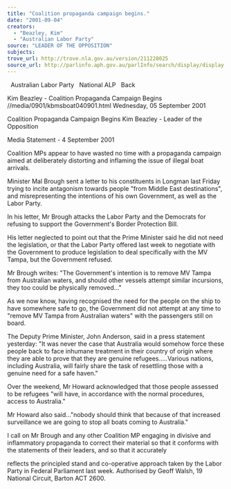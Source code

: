 ```yaml
---
title: "Coalition propaganda campaign begins."
date: "2001-09-04"
creators:
  - "Beazley, Kim"
  - "Australian Labor Party"
source: "LEADER OF THE OPPOSITION"
subjects:
trove_url: http://trove.nla.gov.au/version/211228025
source_url: http://parlinfo.aph.gov.au/parlInfo/search/display/display.w3p;query=Id%3A%22media/pressrel/U6V46%22
---
```


   Australian Labor Party   National ALP   Back

 Kim Beazley - Coalition Propaganda Campaign Begins //media/0901/kbmsboat040901.html Wednesday, 05 September 2001

 Coalition Propaganda Campaign Begins Kim Beazley - Leader of the Opposition

 Media Statement - 4 September 2001

 Coalition MPs appear to have wasted no time with a propaganda campaign aimed at deliberately distorting and inflaming the issue of illegal boat arrivals.

 Minister Mal Brough sent a letter to his constituents in Longman last Friday trying to incite antagonism towards people "from Middle East destinations", and misrepresenting the intentions of his own Government, as well as the Labor Party.

 In his letter, Mr Brough attacks the Labor Party and the Democrats for refusing to support the Government's Border Protection Bill.

 His letter neglected to point out that the Prime Minister said he did not need the legislation, or that the Labor Party offered last week to negotiate with the Government to produce legislation to deal specifically with the MV Tampa, but the Government refused.

 Mr Brough writes: "The Government's intention is to remove MV Tampa from Australian waters, and should other vessels attempt similar incursions, they too could be physically removed…"

 As we now know, having recognised the need for the people on the ship to have somewhere safe to go, the Government did not attempt at any time to "remove MV Tampa from Australian waters" with the passengers still on board.

 The Deputy Prime Minister, John Anderson, said in a press statement yesterday: "It was never the case that Australia would somehow force these people back to face inhumane treatment in their country of origin where they are able to prove that they are genuine refugees…..Various nations, including Australia, will fairly share the task of resettling those with a genuine need for a safe haven."

 Over the weekend, Mr Howard acknowledged that those people assessed to be refugees "will have, in accordance with the normal procedures, access to Australia."

 Mr Howard also said…"nobody should think that because of that increased surveillance we are going to stop all boats coming to Australia."

 I call on Mr Brough and any other Coalition MP engaging in divisive and inflammatory propaganda to correct their material so that it conforms with the statements of their leaders, and so that it accurately

 reflects the principled stand and co-operative approach taken by the Labor Party in Federal Parliament last week. Authorised by Geoff Walsh, 19 National Circuit, Barton ACT 2600.

